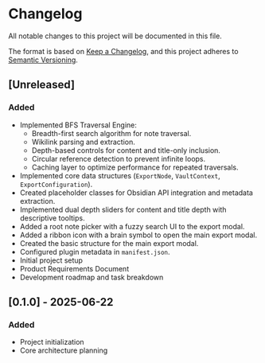 # Changelog

All notable changes to this project will be documented in this file.

The format is based on [Keep a Changelog](https://keepachangelog.com/en/1.0.0/),
and this project adheres to [Semantic Versioning](https://semver.org/spec/v2.0.0.html).

## [Unreleased]

### Added

- Implemented BFS Traversal Engine:
  - Breadth-first search algorithm for note traversal.
  - Wikilink parsing and extraction.
  - Depth-based controls for content and title-only inclusion.
  - Circular reference detection to prevent infinite loops.
  - Caching layer to optimize performance for repeated traversals.
- Implemented core data structures (`ExportNode`, `VaultContext`, `ExportConfiguration`).
- Created placeholder classes for Obsidian API integration and metadata extraction.
- Implemented dual depth sliders for content and title depth with descriptive tooltips.
- Added a root note picker with a fuzzy search UI to the export modal.
- Added a ribbon icon with a brain symbol to open the main export modal.
- Created the basic structure for the main export modal.
- Configured plugin metadata in `manifest.json`.
- Initial project setup
- Product Requirements Document
- Development roadmap and task breakdown

## [0.1.0] - 2025-06-22

### Added

- Project initialization
- Core architecture planning
